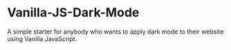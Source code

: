# Vanilla-JS-Dark-Mode
A simple starter for anybody who wants to apply dark mode to their website using Vanilla JavaScript. 
